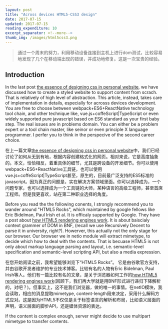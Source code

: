 ```yaml
---
layout: post
title: "Across devices HTML5-CSS3 design"
date: 2017-07-15
updated: 2017-07-15
reading_expenditure: 10
excerpt_separator: <!--more-->
thumb_img: /images/html5css3.png
---
```


> 通过一个周末的努力，利用移动设备连接到主机上进行dom测试，比较容易地发现了几个在移动端出现的错误，并成功地修复。这是一次宝贵的经验。
<!--more-->

## Introduction

In the last post [the essence of designing css in personal website](/blog/2017/04/15/css-design-essence), we have discussed how to create a styled website to support content from scrach. That is relatively of high level of abstraction. This article, instead, takes care of implementation in details, especially for acrosss devices development. You are free to choose between webpack+ES6+ReactNative technology tool chain, and other technique like, vue.js+coffeScript\|TypeScript or even widely supported pure javascript based on ES6 standard as your first baby step. The real issues are in problems domain. You can either be a problem expert or a tool chain master, like seinor or even principle X language programmer. I perfer you to think in the perspecive of the second career choice.  

在上一篇文章[the essence of designing css in personal website](/blog/2017/04/15/css-design-essence)中，我们已经讨论了如何从无到有地，根据内容创建格式化的网页。相对来说，它是高度抽象的。本文，恰恰相反，着重具体的细节，尤其是跨设备的开发细节。你可以使用webpack+ES6+ReactNative工具链，也可以使用vue.js+coffeScript\|TypeScript甚至，原生的，目前最广泛支持的ES5标准的javascript。因为真正的问题是，实在解决方案领域里面。你可以选择成为，一个问题专家，也可以选择成为一个工具链的大师，某种语言的高级工程师，甚至首席工程师。但是我更喜欢，站在第二种职业选择的角度。

Before you read the the following conents, I strongly recommend you to wander around "HTML5 Rocks", which maintained by google fellows like Eric Bidelman, Paul Irish et al. It is officaly supported by Google. They have a post about [how HTML5 rendering engines work](https://www.html5rocks.com/en/tutorials/internals/howbrowserswork/). It is about baiscialy context grammer of DOM in BNF, \(recall we use Recursively Decent to parse it in university, right?\). Howerver, this actually not the only stage for our browser. Our browser we in netio module will extract mimetype, to decide which how to deal with the contents. That is becuase HTML5 is not only about markup language parsing and layout, i.e. semantic-level specification and semantic-level scripting API, but also a media expression.

在您开始阅读之前，我希望能够浏览下“HTML5 Rocks”。 它是由谷歌官方支持，并由谷歌开发者维护的专业技术博客。比较有名的人物有Eric Bidelman, Paul Irish等人。他们有一篇比较有名的文章，是关于浏览器如何工作的[how HTML5 rendering engines work](https://www.html5rocks.com/en/tutorials/internals/howbrowserswork/)\(回顾下，我们再大学就是用BNF形式进行递归下降解析的，对吧？\)。但事实上，这不是我们浏览器，做的唯一的事情。在netIO模块，我会读取，相应的消息提取mimetype, content-length用来决定，采用什么解码方式应对。这是因为HTML5不仅仅是关于标签语言的解析和布局，比如语义层面的声明，语义层面的脚步API，还是媒体资源的表达。

If the content is complex enough, server might decide to use multipart mimetype to transfer contents.
